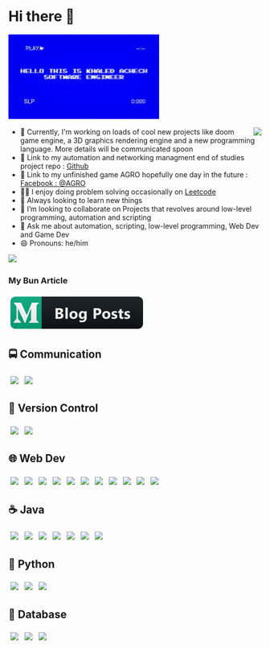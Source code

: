 # Hi there 👋

![](https://github.com/KhaledAchech/KhaledAchech/blob/master/Khaled.gif)

<img align="right" src="https://github-readme-stats.vercel.app/api?username=KhaledAchech&&show_icons=true&title_color=ffffff&icon_color=bb2acf&text_color=daf7dc&bg_color=151515">
  
  - 🦊 Currently, I'm working on loads of cool new projects like doom game engine, a 3D graphics rendering engine and a new programming language. More 
  details will be communicated spoon
  - 📡 Link to my automation and networking managment end of studies project repo : [Github](https://github.com/KhaledAchech/automation-tool-web)
  - 🔭 Link to my unfinished game AGRO hopefully one day in the future : [Facebook : @AGRO](https://www.facebook.com/MakingOfAGRO)
  - 👨‍💻 I enjoy doing problem solving occasionally on [Leetcode](https://leetcode.com/khaled_achech/)
  - 🌱 Always looking to learn new things
  - 👯 I’m looking to collaborate on Projects that revolves around low-level programming, automation and scripting
  - 💬 Ask me about automation, scripting, low-level programming, Web Dev and Game Dev
  - 😄 Pronouns: he/him

![](https://komarev.com/ghpvc/?username=KhaledAchech&color=blueviolet) <br/>

### My Bun Article

<a href="https://medium.com/@achechkhaled/bun-new-js-runtime-17bfdb9161cd">
    <img src="svg/blogs/medium.svg" alt="medium" style="vertical-align:top; margin:6px 4px">
</a>

## 🚍 Communication

<p align="left">
   <img height="50" src="https://user-images.githubusercontent.com/25181517/192107854-765620d7-f909-4953-a6da-36e1ef69eea6.png" style="vertical-align:top; margin:6px 4px">
   <img height="50" src="https://user-images.githubusercontent.com/25181517/192107858-fe19f043-c502-4009-8c47-476fc89718ad.png" style="vertical-align:top; margin:6px 4px">
   
</p>

## 🧰 Version Control

<p align="left">
  <img height="50" src="https://user-images.githubusercontent.com/25181517/192108372-f71d70ac-7ae6-4c0d-8395-51d8870c2ef0.png"
  style="vertical-align:top; margin:6px 4px">
  <img height="50" src="https://user-images.githubusercontent.com/25181517/192108374-8da61ba1-99ec-41d7-80b8-fb2f7c0a4948.png"
  style="vertical-align:top; margin:6px 4px">

</p>

## 🌐 Web Dev

<p align="left">
  <img height="50" src="https://user-images.githubusercontent.com/25181517/192158954-f88b5814-d510-4564-b285-dff7d6400dad.png"
  style="vertical-align:top; margin:6px 4px">
  <img height="50" src="https://user-images.githubusercontent.com/25181517/183898674-75a4a1b1-f960-4ea9-abcb-637170a00a75.png"
  style="vertical-align:top; margin:6px 4px">
  <img height="50" src="https://user-images.githubusercontent.com/25181517/192158956-48192682-23d5-4bfc-9dfb-6511ade346bc.png"
  style="vertical-align:top; margin:6px 4px">
  <img height="50" src="https://user-images.githubusercontent.com/25181517/183898054-b3d693d4-dafb-4808-a509-bab54cf5de34.png"
  style="vertical-align:top; margin:6px 4px">
  <img height="50" src="https://user-images.githubusercontent.com/25181517/117447155-6a868a00-af3d-11eb-9cfe-245df15c9f3f.png"
  style="vertical-align:top; margin:6px 4px">
  <img height="50" src="https://user-images.githubusercontent.com/25181517/183890598-19a0ac2d-e88a-4005-a8df-1ee36782fde1.png"
  style="vertical-align:top; margin:6px 4px">
  <img height="50" src="https://user-images.githubusercontent.com/25181517/183890595-779a7e64-3f43-4634-bad2-eceef4e80268.png"
  style="vertical-align:top; margin:6px 4px">
  <img height="50" src="https://user-images.githubusercontent.com/25181517/117448124-a2da9800-af3e-11eb-85d2-bd1b69b65603.png"
  style="vertical-align:top; margin:6px 4px">
  <img height="50" src="https://user-images.githubusercontent.com/25181517/183568594-85e280a7-0d7e-4d1a-9028-c8c2209e073c.png"
  style="vertical-align:top; margin:6px 4px">
  <img height="50" src="https://user-images.githubusercontent.com/25181517/183859966-a3462d8d-1bc7-4880-b353-e2cbed900ed6.png"
  style="vertical-align:top; margin:6px 4px">
  <img height="50" src="https://user-images.githubusercontent.com/25181517/121401671-49102800-c959-11eb-9f6f-74d49a5e1774.png"
  style="vertical-align:top; margin:6px 4px">

</p>

## ☕ Java

<p align="left">
  <img height="50" src="https://user-images.githubusercontent.com/25181517/117201156-9a724800-adec-11eb-9a9d-3cd0f67da4bc.png"
  style="vertical-align:top; margin:6px 4px">
  <img height="50" src="https://user-images.githubusercontent.com/25181517/117201470-f6d56780-adec-11eb-8f7c-e70e376cfd07.png"
  style="vertical-align:top; margin:6px 4px">
  <img height="50" src="https://user-images.githubusercontent.com/25181517/183891303-41f257f8-6b3d-487c-aa56-c497b880d0fb.png"
  style="vertical-align:top; margin:6px 4px">
  <img height="50" src="https://user-images.githubusercontent.com/25181517/117207242-07d5a700-adf4-11eb-975e-be04e62b984b.png"
  style="vertical-align:top; margin:6px 4px">
  <img height="50" src="https://user-images.githubusercontent.com/25181517/117207493-49665200-adf4-11eb-808e-a9c0fcc2a0a0.png"
  style="vertical-align:top; margin:6px 4px">
  <img height="50" src="https://user-images.githubusercontent.com/25181517/190229463-87fa862f-ccf0-48da-8023-940d287df610.png"
  style="vertical-align:top; margin:6px 4px">
  <img height="50" src="https://user-images.githubusercontent.com/25181517/117533873-484d4480-afef-11eb-9fad-67c8605e3592.png"
  style="vertical-align:top; margin:6px 4px">

</p>

## 🐍 Python

<p align="left">
  <img height="50" src="https://user-images.githubusercontent.com/25181517/183423507-c056a6f9-1ba8-4312-a350-19bcbc5a8697.png"
  style="vertical-align:top; margin:6px 4px">
  <img height="50" src="https://user-images.githubusercontent.com/25181517/183423775-2276e25d-d43d-4e58-890b-edbc88e915f7.png"
  style="vertical-align:top; margin:6px 4px">
  <img height="50" src="https://user-images.githubusercontent.com/25181517/184117132-9e89a93b-65fb-47c3-91e7-7d0f99e7c066.png"
  style="vertical-align:top; margin:6px 4px">

</p>

## 💾 Database

<p align="left">
  <img height="70" src="https://user-images.githubusercontent.com/25181517/117208740-bfb78400-adf5-11eb-97bb-09072b6bedfc.png"
  style="vertical-align:top; margin:6px 4px">
  <img height="70" src="https://user-images.githubusercontent.com/25181517/183896128-ec99105a-ec1a-4d85-b08b-1aa1620b2046.png"
  style="vertical-align:top; margin:6px 4px">
  <img height="70" src="https://user-images.githubusercontent.com/25181517/182884177-d48a8579-2cd0-447a-b9a6-ffc7cb02560e.png"
  style="vertical-align:top; margin:6px 4px">

</p>
